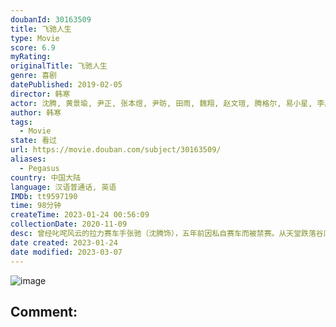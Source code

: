 ```yaml
---
doubanId: 30163509
title: 飞驰人生
type: Movie
score: 6.9
myRating: 
originalTitle: 飞驰人生
genre: 喜剧
datePublished: 2019-02-05
director: 韩寒
actor: 沈腾, 黄景瑜, 尹正, 张本煜, 尹昉, 田雨, 魏翔, 赵文瑄, 腾格尔, 易小星, 李庆誉, 高华阳, 刘帅良, 李玲玉, 何穗, 潘晓婷, 田原, 李春嫒, 冯绍峰, 王睿, 李微, 李兵, 刘丁菡, 范高翔, 徐才根, 沈南
author: 韩寒
tags:
  - Movie
state: 看过
url: https://movie.douban.com/subject/30163509/
aliases:
  - Pegasus
country: 中国大陆
language: 汉语普通话, 英语
IMDb: tt9597190
time: 98分钟
createTime: 2023-01-24 00:56:09
collectionDate: 2020-11-09
desc: 曾经叱咤风云的拉力赛车手张驰（沈腾饰），五年前因私自赛车而被禁赛。从天堂跌落谷底，张驰饱尝生活的艰辛。他忍辱负重，洗心革面，终于争取到了解禁的判决。在此之后，他重新找到亲如兄弟的领航员孙宇强（尹正...
date created: 2023-01-24
date modified: 2023-03-07
---
```


![image](p2542973862.jpg)

Comment:
---
